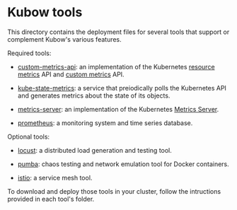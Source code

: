 
# Kubow tools

This directory contains the deployment files for several tools that support or complement Kubow's various features.

Required tools:

* [custom-metrics-api](https://github.com/DirectXMan12/k8s-prometheus-adapter): an implementation of the Kubernetes [resource metrics](https://github.com/kubernetes/community/blob/master/contributors/design-proposals/instrumentation/resource-metrics-api.md) API and [custom metrics](https://github.com/kubernetes/community/blob/master/contributors/design-proposals/instrumentation/custom-metrics-api.md) API.

* [kube-state-metrics](https://github.com/kubernetes/kube-state-metrics): a service that preiodically polls the Kubernetes API and generates metrics about the state of its objects.

* [metrics-server](https://github.com/kubernetes-incubator/metrics-server): an implementation of the Kubernetes [Metrics Server](https://kubernetes.io/docs/tasks/debug-application-cluster/resource-metrics-pipeline/#metrics-server).

* [prometheus](https://github.com/prometheus/prometheus): a monitoring system and time series database.

Optional tools:

* [locust](https://github.com/locustio/locust): a distributed load generation and testing tool.

* [pumba](https://github.com/alexei-led/pumba): chaos testing and network emulation tool for Docker containers.

* [istio](https://github.com/istio/istio): a service mesh tool.

To download and deploy those tools in your cluster, follow the intructions provided in each tool's folder. 
